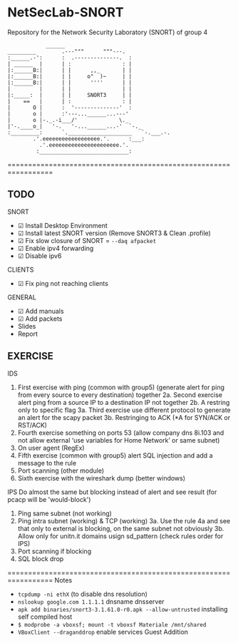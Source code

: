 # NetSecLab-SNORT
Repository for the Network Security Laboratory (SNORT) of group 4


				______                     
	_________        .---"""      """---.              
	:______.-':      :  .--------------.  :             
	| ______  |      | :                : |             
	|:______B:|      | |      ,,_       | |             
	|:______B:|      | |     o"  )~     | |             
	|:______B:|      | |      ''''      | |             
	|         |      | |                | |             
	|:_____:  |      | |     SNORT3     | |             
	|    ==   |      | :                : |             
	|       O |      :  '--------------'  :             
	|       o |      :'---...______...---'              
	|       o |-._.-i___/'             \._              
	|'-.____o_|   '-.   '-...______...-'  `-._          
	:_________:      `.____________________   `-.___.-. 
			.'.eeeeeeeeeeeeeeeeee.'.      :___:
		      .'.eeeeeeeeeeeeeeeeeeeeee.'.         
		     :____________________________:
 


=================================================================
## TODO

SNORT

- ☑ Install Desktop Environment
- ☑ Install latest SNORT version (Remove SNORT3 & Clean .profile)
- ☑ Fix slow closure of SNORT = ```--daq afpacket```
- ☑ Enable ipv4 forwarding
- ☑ Disable ipv6

CLIENTS

- ☑ Fix ping not reaching clients

GENERAL

- ☑ Add manuals
- ☑ Add packets
-    Slides
-    Report

## EXERCISE
IDS
 1. First exercise with ping (common with group5) (generate alert for ping from every source to every destination) together
 2a. Second exercise alert ping from a source IP to a destination IP not together
 2b. A restring only to specific flag
 3a. Third exercise use different protocol to generate an alert for the scapy packet
 3b. Restringing to ACK (*A for SYN/ACK or RST/ACK)
 4. Fourth exercise something on ports 53 (allow company dns 8i.103 and not allow external ‘use variables for Home Network’ or same subnet)
 5. On user agent (RegEx)
 6. Fifth exercise (common with group5) alert SQL injection and add a message to the rule
 7. Port scanning (other module)
 8. Sixth exercise with the wireshark dump (better windows)

IPS
Do almost the same but blocking instead of alert and see result (for pcacp will be 'would-block')
 1. Ping same subnet (not working)
 2. Ping intra subnet (working) & TCP (working)
 3a. Use the rule 4a and see that only to external is blocking, on the same subnet not obviously
 3b. Allow only for unitn.it domains usign sd_pattern (check rules order for IPS)
 4. Port scanning if blocking
 5. SQL block drop
 

=================================================================
Notes

- ```tcpdump -ni ethX``` (to disable dns resolution)
- ```nslookup google.com 1.1.1.1```  dnsname dnsserver
- ```apk add binaries/snort3-3.1.61.0-r0.apk --allow-untrusted``` installing self compiled host
- ```$ modprobe -a vboxsf; mount -t vboxsf Materiale /mnt/shared```
- ```VBoxClient --draganddrop``` enable services Guest Addition

